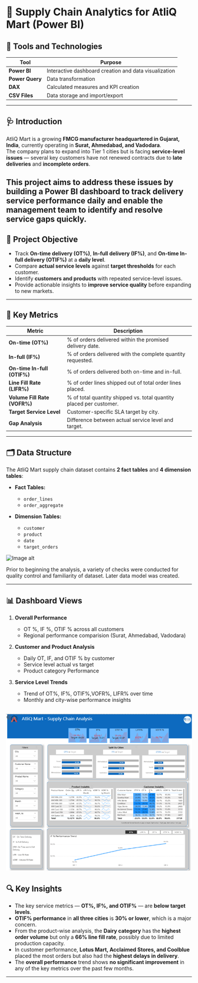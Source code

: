 # 🚚 Supply Chain Analytics for  AtliQ Mart (Power BI)

## 🧰 Tools and Technologies

| Tool | Purpose |
|------|----------|
| **Power BI** |Interactive dashboard creation and data visualization|
| **Power Query** | Data transformation |
| **DAX** | Calculated measures and KPI creation |
| **CSV Files** | Data storage and import/export |

---
## 🩺 **Introduction**

AtliQ Mart is a growing **FMCG manufacturer headquartered in Gujarat, India**, currently operating in **Surat, Ahmedabad, and Vadodara**.  
The company plans to expand into Tier 1 cities but is facing **service-level issues** — several key customers have not renewed contracts due to **late deliveries** and **incomplete orders**.

This project aims to address these issues by building a **Power BI dashboard** to track delivery service performance **daily** and enable the management team to **identify and resolve service gaps quickly**.
---

## 🎯 **Project Objective**

- Track **On-time delivery (OT%)**, **In-full delivery (IF%)**, and **On-time In-full delivery (OTIF%)** at a **daily level**.  
- Compare **actual service levels** against **target thresholds** for each customer.  
- Identify **customers and products** with repeated service-level issues.  
- Provide actionable insights to **improve service quality** before expanding to new markets.  

---

## 📌 **Key Metrics**

| Metric | Description |
|--------|-------------|
| **On-time (OT%)** | % of orders delivered within the promised delivery date. |
| **In-full (IF%)** | % of orders delivered with the complete quantity requested. |
| **On-time In-full (OTIF%)** | % of orders delivered both on-time and in-full. |
| **Line Fill Rate (LIFR%)** | % of order lines shipped out of total order lines placed. |
| **Volume Fill Rate (VOFR%)** | % of total quantity shipped vs. total quantity placed per customer. |
| **Target Service Level** | Customer-specific SLA target by city. |
| **Gap Analysis** | Difference between actual service level and target. |

---

## 🗂️ **Data Structure**

The AtliQ Mart supply chain dataset contains **2 fact tables** and **4 dimension tables**:

- **Fact Tables:**  
  - `order_lines`  
  - `order_aggregate`

- **Dimension Tables:**  
  - `customer`  
  - `product`  
  - `date`  
  - `target_orders`

![Image alt
](https://github.com/sumahassan/supply_chain_project_powerBi/blob/c13b892ca4962e5ef3c9da79ba932e62b57f3ed6/Data%20Structure.png)

Prior to beginning the analysis, a variety of checks were conducted for quality control and familiarity of dataset. Later data model was created.

---

## 📊 Dashboard Views
1. **Overall Performance**
   - OT %, IF %, OTIF % across all customers
   - Regional performance comparision (Surat, Ahmedabad, Vadodara)

2. **Customer and Product Analysis**
   - Daily OT, IF, and OTIF % by customer
   - Service level actual vs target
   - Product category Performance
     
3. **Service Level Trends**
   - Trend of OT%, IF%, OTIF%,VOFR%, LIFR%  over time
   - Monthly and city-wise performance insights
   
![image alt](https://github.com/sumahassan/supply_chain_project_powerBi/blob/054ced2bdde52ac8cac46a70e2321459021dce3a/Supply%20Chain%20-%20Power%20Bi%20Dashboard%20Image.png)
---

## 🔍 Key Insights
- The key service metrics — **OT%, IF%, and OTIF%** — are **below target levels**.
- **OTIF% performance** in **all three cities** is **30% or lower**, which is a major concern.
- From the product-wise analysis, the **Dairy category** has the **highest order volume** but only a **66% line fill rate**, possibly due to limited production capacity.
- In customer performance, **Lotus Mart, Acclaimed Stores, and Coolblue** placed the most orders but also had the **highest delays in delivery**.
- The **overall performance** trend shows **no significant improvement** in any of the key metrics over the past few months.
  
---
